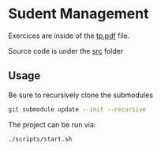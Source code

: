 # Sudent Management

Exercices are inside of the [tp.pdf](./assets/tp.pdf) file.

Source code is under the [src](./src/) folder

## Usage

Be sure to recursively clone the submodules

```sh
git submodule update --init --recursive
```

The project can be run via:

```sh
./scripts/start.sh
```

